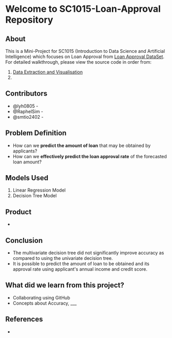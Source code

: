 # Welcome to SC1015-Loan-Approval Repository
## About
This is a Mini-Project for SC1015 (Introduction to Data Science and Artificial Intelligence) which focuses on Loan Approval from [Loan Approval DataSet](https://www.kaggle.com/datasets/architsharma01/loan-approval-prediction-dataset). For detailed walkthrough, please view the source code in order from:
1. [Data Extraction and Visualisation](1.Data_Extraction_and_Visualisation.ipynb)
2. 

## Contributors
- @lyh0805 - 
- @RaphelSim - 
- @smtio2402 - 

## Problem Definition
- How can we **predict the amount of loan** that may be obtained by applicants?
- How can we **effectively predict the loan approval rate** of the forecasted loan amount?

## Models Used
1. Linear Regression Model
2. Decision Tree Model

## Product
- 

## Conclusion
- The multivariate decision tree did not significantly improve accuracy as compared to using the univariate decision tree.
- It is possible to predict the amount of loan to be obtained and its approval rate using applicant's annual income and credit score.

## What did we learn from this project?
- Collaborating using GitHub
- Concepts about Accuracy, ___

## References 
- 
